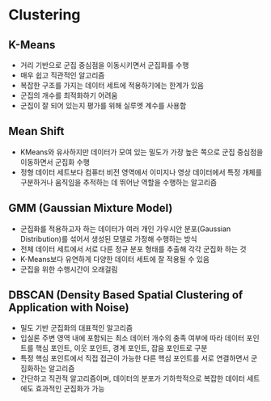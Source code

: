 # Clustering
## K-Means
* 거리 기반으로 군집 중심점을 이동시키면서 군집화를 수행
* 매우 쉽고 직관적인 알고리즘
* 복잡한 구조를 가지는 데이터 세트에 적용하기에는 한계가 있음
* 군집의 개수를 최적화하기 어려움
* 군집이 잘 되어 있는지 평가를 위해 실루엣 계수를 사용함

  
## Mean Shift
* KMeans와 유사하지만 데이터가 모여 있는 밀도가 가장 높은 쪽으로 군집 중심점을 이동하면서 군집화 수행
* 정형 데이터 세트보다 컴퓨터 비전 영역에서 이미지나 영상 데이터에서 특정 개체를 구분하거나 움직임을 추적하는 데 뛰어난 역할을 수행하는 알고리즘

  
## GMM (Gaussian Mixture Model)
* 군집화를 적용하고자 하는 데이터가 여러 개인 가우시안 분포(Gaussian Distribution)를 섞어서 생성된 모델로 가정해 수행하는 방식
* 전체 데이터 세트에서 서로 다른 정규 분포 형태를 추출해 각각 군집화 하는 것
* K-Means보다 유연하게 다양한 데이터 세트에 잘 적용될 수 있음
* 군집을 위한 수행시간이 오래걸림

  
## DBSCAN (Density Based Spatial Clustering of Application with Noise)
* 밀도 기반 군집화의 대표적인 알고리즘
* 입실론 주변 영역 내에 포함되는 최소 데이터 개수의 충족 여부에 따라 데이터 포인트를 핵심 포인트, 이웃 포인트, 경계 포인트, 잡음 포인트로 구분 
* 특정 핵심 포인트에서 직접 접근이 가능한 다른 핵심 포인트를 서로 연결하면서 군집화하는 알고리즘
* 간단하고 직관적 알고리즘이며, 데이터의 분포가 기하학적으로 복잡한 데이터 세트에도 효과적인 군집화가 가능
